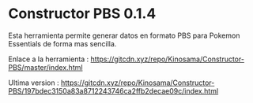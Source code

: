 # Constructor PBS 0.1.4
Esta herramienta permite generar datos en formato PBS para Pokemon Essentials de forma mas sencilla.

Enlace a la herramienta : https://gitcdn.xyz/repo/Kinosama/Constructor-PBS/master/index.html

Ultima version : https://gitcdn.xyz/repo/Kinosama/Constructor-PBS/197bdec3150a83a8712243746ca2ffb2decae09c/index.html
